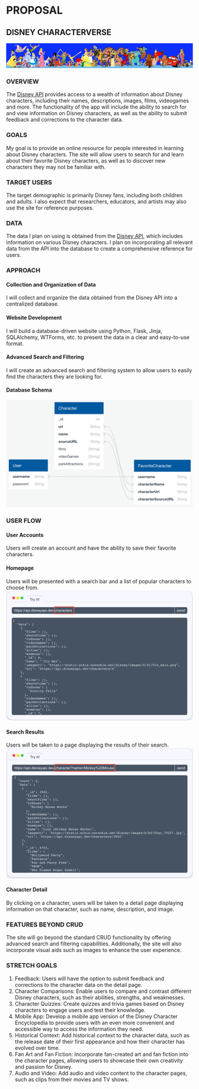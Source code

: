 # PROPOSAL

## DISNEY CHARACTERVERSE
![!characterbanner](static/images/disney-api-character-banner.jpeg)
### OVERVIEW
The [Disney API](https://disneyapi.dev/) provides access to a wealth of information about Disney characters, including their names, descriptions, images, films, videogames and more. The functionality of the app will include the ability to search for and view information on Disney characters, as well as the ability to submit feedback and corrections to the character data.

### GOALS
My goal is to provide an online resource for people interested in learning about Disney characters. The site will allow users to search for and learn about their favorite Disney characters, as well as to discover new characters they may not be familiar with.

### TARGET USERS
The target demographic is primarily Disney fans, including both children and adults. I also expect that researchers, educators, and artists may also use the site for reference purposes.

### DATA
The data I plan on using is obtained from the [Disney API](https://disneyapi.dev/), which includes information on various Disney characters. I plan on incorporating all relevant data from the API into the database to create a comprehensive reference for users.

### APPROACH
#### Collection and Organization of Data
I will collect and organize the data obtained from the Disney API into a centralized database.
#### Website Development
I will build a database-driven website using Python, Flask, Jinja, SQLAlchemy, WTForms, etc. to present the data in a clear and easy-to-use format.
#### Advanced Search and Filtering
I will create an advanced search and filtering system to allow users to easily find the characters they are looking for.
#### Database Schema
![databaseschema](static/images/disney-api-schema.png)

### USER FLOW
#### User Accounts
Users will create an account and have the ability to save their favorite characters.
#### Homepage
Users will be presented with a search bar and a list of popular characters to choose from.
![characterlist](static/images/disney-api-character-list.png)
#### Search Results
Users will be taken to a page displaying the results of their search.
![characterdetails](static/images/disney-api-character-detail.png)
#### Character Detail
By clicking on a character, users will be taken to a detail page displaying information on that character, such as name, description, and image.

### FEATURES BEYOND CRUD
The site will go beyond the standard CRUD functionality by offering advanced search and filtering capabilities. Additionally, the site will also incorporate visual aids such as images to enhance the user experience.

### STRETCH GOALS
1. Feedback: Users will have the option to submit feedback and corrections to the character data on the detail page.
2. Character Comparisons: Enable users to compare and contrast different Disney characters, such as their abilities, strengths, and weaknesses.
3. Character Quizzes: Create quizzes and trivia games based on Disney characters to engage users and test their knowledge.
4. Mobile App: Develop a mobile app version of the Disney Character Encyclopedia to provide users with an even more convenient and accessible way to access the information they need.
5. Historical Context: Add historical context to the character data, such as the release date of their first appearance and how their character has evolved over time.
6. Fan Art and Fan Fiction: Incorporate fan-created art and fan fiction into the character pages, allowing users to showcase their own creativity and passion for Disney.
7. Audio and Video: Add audio and video content to the character pages, such as clips from their movies and TV shows.
